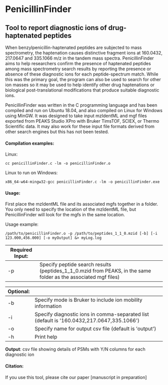 # PenicillinFinder
## Tool to report diagnostic ions of drug-haptenated peptides
When benzylpenicillin-haptenated peptides are subjected to mass spectrometry, the haptenation causes distinctive fragment ions at 160.0432, 217.0647 and 335.1066 m/z in the tandem mass spectra. PenicillinFinder aims to help researchers confirm the presence of haptenated peptides among mass spectrometry search results by reporting the presence or absence of these diagnostic ions for each peptide-spectrum match. While this was the primary goal, the program can also be used to search for other ion masses so it may be used to help identify other drug haptenations or biological post-translational modifications that produce suitable diagnostic ions.

PenicillinFinder was written in the C programming language and has been compiled and run on Ubuntu 18.04, and also compiled on Linux for Windows using MinGW. It was designed to take input mzIdentML and mgf files exported from PEAKS Studio XPro with Bruker TimsTOF, SCIEX, or Thermo Scientific data. It may also work for these input file formats derived from other search engines but this has not been tested.

#### Compilation examples:
Linux:

```
cc penicillinFinder.c -lm -o penicillinFinder.o 
```
Linux to run on Windows:
```
x86_64-w64-mingw32-gcc penicillinFinder.c -lm -o penicillinFinder.exe
```

#### Usage:
First place the mzIdentML file and its associated mgfs together in a folder. You only need to specify the location of the mzIdentML file, but PenicillinFinder will look for the mgfs in the same location.

Usage example:
```
/path/to/penicillinFinder.o -p /path/to/peptides_1_1_0.mzid [-b] [-i 123.000,456.000] [-o myOutput] &> myLog.log
```

|Required Input:||
|---|---|
|-p|Specify peptide search results (peptides\_1\_1\_0.mzid from PEAKS, in the same folder as the associated mgf files)|

|Optional:||
---|---
-b|Specify mode is Bruker to include ion mobility information
-i|Specify diagnostic ions in comma-separated list (default is '160.0432,217.0647,335.1066')
-o|Specify name for output csv file (default is 'output')
-h|Print help

**Output**: csv file showing details of PSMs with Y/N columns for each diagnostic ion

#### Citation:
If you use this tool, please cite our paper [manuscript in preparation]
